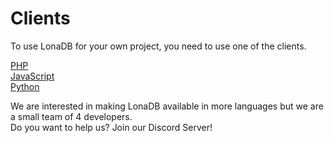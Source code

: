 # Clients
To use LonaDB for your own project, you need to use one of the clients.

[PHP](https://docs.lona-development.org/guide/php.html) <br/>
[JavaScript](https://docs.lona-development.org/guide/javascript.html) <br/>
[Python](https://docs.lona-development.org/guide/python.html)

We are interested in making LonaDB available in more languages but we are a small team of 4 developers. <br/>
Do you want to help us? Join our Discord Server!